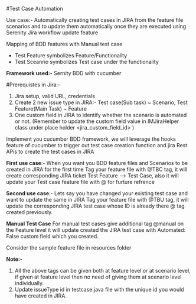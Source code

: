 #Test Case Automation

Use case:- Automatically creating test cases in JIRA from the feature file scenarios and to update them automatically once they are executed using Serenity Jira workflow update feature

Mapping of BDD features with Manual test case

- Test Feature symbolizes Feature/Functionality
- Test Sceanrio symbolizes Test case under the functionality

**Framework used:-** 
Sernity BDD with cucumber


#Prerequistes in Jira:-
1. Jira setup, valid URL, credentials
2. Create 2 new issue type in JIRA:- Test case(Sub task) ~ Scenario, Test Feature(Main Task) ~ Feature
3. One custom field in JIRA to identify whether the scenario is automated or not. (Remember to update the custom field value in IMJiraHelper class under place holder <jira_custom_field_id> )

Implement you cucumber BDD framework, we will leverage the hooks feature of cucumber to trigger out test case creation function and jira Rest APis to create the test cases in JIRA


**First use case**:- When you want you BDD feature files and Scenarios to be created in JIRA for the first time
Tag your feature file with @TBC tag, it will create corresponding JIRA ticket Test Feature --> Test Case, also it will update your Test case feature file with @<JIRA-ID> for furture refrence 

**Second use case**:- Lets say you have changed your existing test case and want to update the same in JIRA 
Tag your feature file with @TBU tag, it will update the corresponding JIRA test case whose ID is already there @<JIRA-ID> tag created previously.

**Manual Test Case**
For manual test cases give additional tag @manual on the Feature level it will update created the JIRA test case with Automated: False custom field which you created.

Consider the sample feature file in resources folder

**Note:-** 
1. All the above tags can be given both at feature level or at scenario level, if given at feature level then no need of giving them at scenario level individually. 
2. Update issueType id in testcase.java file with the unique id you would have created in JIRA.



